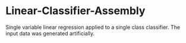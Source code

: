# Linear-Classifier-Assembly
Single variable linear regression applied to a single class classifier. The input data was generated artificially.
